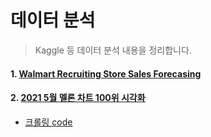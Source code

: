 # 데이터 분석

> Kaggle 등 데이터 분석 내용을 정리합니다.



#### 1. [Walmart Recruiting Store Sales Forecasing](./kaggle/walmart_recruiting_store_sales_forecasting.ipynb)



#### 2. [2021 5월 멜론 차트 100위 시각화](./self/melon_2021_05_domestic_all_genre.ipynb)

* [크롤링 code](./self/01.py)

